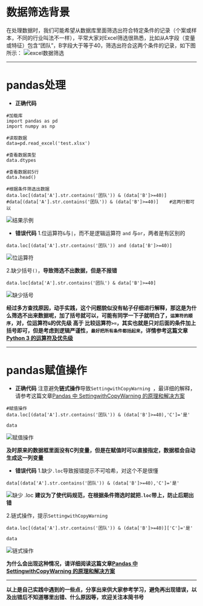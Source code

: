 # 数据筛选背景
在处理数据时，我们可能希望从数据库里面筛选出符合特定条件的记录（个案或样本，不同的行业叫法不一样），平常大家对Excel筛选很熟悉，比如从A字段（变量或特征）包含“团队”，B字段大于等于40，筛选出符合这两个条件的记录，如下图所示：
![excel数据筛选](https://upload-images.jianshu.io/upload_images/6641583-92aca8e9e271282b.png?imageMogr2/auto-orient/strip%7CimageView2/2/w/1240)
*******
# pandas处理
* **正确代码**
```
#加载库
import pandas as pd
import numpy as np

#读取数据
data=pd.read_excel('test.xlsx')

#查看数据类型
data.dtypes

#查看数据前5行
data.head()

#根据条件筛选出数据
data.loc[(data['A'].str.contains('团队')) & (data['B']>=40)]
#data[(data['A'].str.contains('团队')) & (data['B']>=40)]    #这两行都可以
```
![结果示例](https://upload-images.jianshu.io/upload_images/6641583-90011a052ccfd216.png?imageMogr2/auto-orient/strip%7CimageView2/2/w/1240)

* **错误代码**
1.位运算符`&`与`|`，而不是逻辑运算符 `and` 与`or`，两者是有区别的

```
data.loc[(data['A'].str.contains('团队')) and (data['B']>=40)]
```
![位运算符](https://upload-images.jianshu.io/upload_images/6641583-b4b6ea5e9c767c44.png?imageMogr2/auto-orient/strip%7CimageView2/2/w/1240)

 2.缺少括号`()`，**导致筛选不出数据，但是不报错**
```
data.loc[data['A'].str.contains('团队') & data['B']>=40]
```
![缺少括号](https://upload-images.jianshu.io/upload_images/6641583-87c4ee9df6d1b8f9.png?imageMogr2/auto-orient/strip%7CimageView2/2/w/1240)

**经过多方查找原因，动手实践，这个问题貌似没有帖子仔细进行解释，那这是为什么筛选不出来数据呢，加了括号就可以，可能有同学一下子就明白了，`运算符的顺序`，对，位运算符`&`的优先级      高于    比较运算符`>=`，其实也就是只对后面的条件加上括号即可，但是考虑到逻辑严谨性，`最好把所有条件都括起来`，详情参考这篇文章[Python 3 的运算符及优先级](https://www.jianshu.com/p/ff60791b5398)**

*******************************
# pandas赋值操作
* **正确代码**
注意避免**链式操作**导致`SettingwithCopyWarning `，最详细的解释，请参考这篇文章[Pandas 中 SettingwithCopyWarning 的原理和解决方案](https://www.jianshu.com/p/72274ccb647a)

```
#赋值操作
data.loc[(data['A'].str.contains('团队')) & (data['B']>=40),'C']='是'

data
```
![赋值操作](https://upload-images.jianshu.io/upload_images/6641583-112ccd7730b66a12.png?imageMogr2/auto-orient/strip%7CimageView2/2/w/1240)

**及时原来的数据框里面没有C列变量，但是在赋值时可以直接指定，数据框会自动生成这一列变量**

* **错误代码**
1.缺少`.loc`导致报错提示不可哈希，对这个不是很懂
```
data[(data['A'].str.contains('团队')) & (data['B']>=40),'C']='是'
```
![缺少 .loc](https://upload-images.jianshu.io/upload_images/6641583-206729a2bb2671c5.png?imageMogr2/auto-orient/strip%7CimageView2/2/w/1240)
**建议为了使代码规范，在根据条件筛选时就把`.loc`带上，防止后期出错**

2.链式操作，提示`SettingwithCopyWarning`
```
data.loc[(data['A'].str.contains('团队')) & (data['B']>=40)]['C']='是'

data
```
![链式操作](https://upload-images.jianshu.io/upload_images/6641583-cddeef7004ffbb6f.png?imageMogr2/auto-orient/strip%7CimageView2/2/w/1240)

**为什么会出现这种情况，请详细阅读这篇文章[Pandas 中 SettingwithCopyWarning 的原理和解决方案](https://www.jianshu.com/p/72274ccb647a)**

*******
**以上是自己实践中遇到的一些点，分享出来供大家参考学习，避免再出现错误，以及出错后不知道哪里出错、什么原因等，欢迎关注本简书号**
